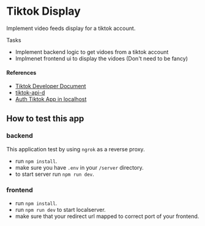 # Tiktok Display

Implement video feeds display for a tiktok account.

Tasks

- Implement backend logic to get vidoes from a tiktok account
- Implmenet frontend ui to display the vidoes (Don't need to be fancy)

#### References

- [Tiktok Developer Document](https://developers.tiktok.com/doc/display-api-get-started/)
- [tiktok-api-d](https://www.npmjs.com/package/@tobyg74/tiktok-api-dl)
- [Auth Tiktok App in localhost](https://stackoverflow.com/questions/71864245/having-trouble-implementing-tiktoks-login-kit-on-localhost)

## How to test this app

### backend

This application test by using `ngrok` as a reverse proxy.

- run `npm install`.
- make sure you have `.env` in your `/server` directory.
- to start server run `npm run dev`.

### frontend

- run `npm install`.
- run `npm run dev` to start localserver.
- make sure that your redirect url mapped to correct port of your frontend.
